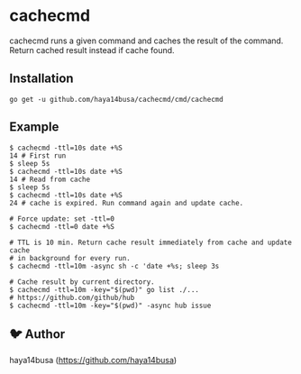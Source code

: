 # cachecmd

cachecmd runs a given command and caches the result of the command.
Return cached result instead if cache found.

## Installation

```shell
go get -u github.com/haya14busa/cachecmd/cmd/cachecmd
```

## Example

```shell
$ cachecmd -ttl=10s date +%S
14 # First run
$ sleep 5s
$ cachecmd -ttl=10s date +%S
14 # Read from cache
$ sleep 5s
$ cachecmd -ttl=10s date +%S
24 # cache is expired. Run command again and update cache.

# Force update: set -ttl=0
$ cachecmd -ttl=0 date +%S

# TTL is 10 min. Return cache result immediately from cache and update cache
# in background for every run.
$ cachecmd -ttl=10m -async sh -c 'date +%s; sleep 3s

# Cache result by current directory.
$ cachecmd -ttl=10m -key="$(pwd)" go list ./...
# https://github.com/github/hub
$ cachecmd -ttl=10m -key="$(pwd)" -async hub issue
```

## :bird: Author
haya14busa (https://github.com/haya14busa)

